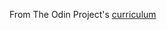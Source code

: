 From The Odin Project's [curriculum](http://www.theodinproject.com/courses/javascript-and-jquery/lessons/on-screen-calculator)

